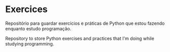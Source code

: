 # Exercices
Repositório para guardar exercícios e práticas de Python que estou fazendo enquanto estudo programação.

Repository to store Python exercises and practices that I'm doing while studying programming.
